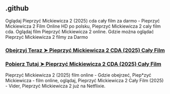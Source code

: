 ## .github

Oglądaj Pieprzyć Mickiewicza 2 (2025) cda cały film za darmo - Pieprzyć Mickiewicza 2 Film Online HD po polsku, Pieprzyć Mickiewicza 2 caly film cda. Oglądaj film Pieprzyć Mickiewicza 2 online. Gdzie można oglądać Pieprzyć Mickiewicza 2 filmy za Darmo

### [Obejrzyj Teraz ➤ Pieprzyć Mickiewicza 2 CDA (2025) Cały Film](https://watching4khdmovies.blogspot.com/2025/02/mickiewicza-2.html)

### [Pobierz Tutaj ➤ Pieprzyć Mickiewicza 2 CDA (2025) Cały Film](https://watching4khdmovies.blogspot.com/2025/02/mickiewicza-2.html)

Pieprzyć Mickiewicza 2 (2025) film online - Gdzie obejrzeć, Piep*zyć Mickiewicza - film online, oglądaj, Pieprzyć Mickiewicza 2 Cały Film (2025) - Vider, Pieprzyć Mickiewicza 2 już na Netflixie.
